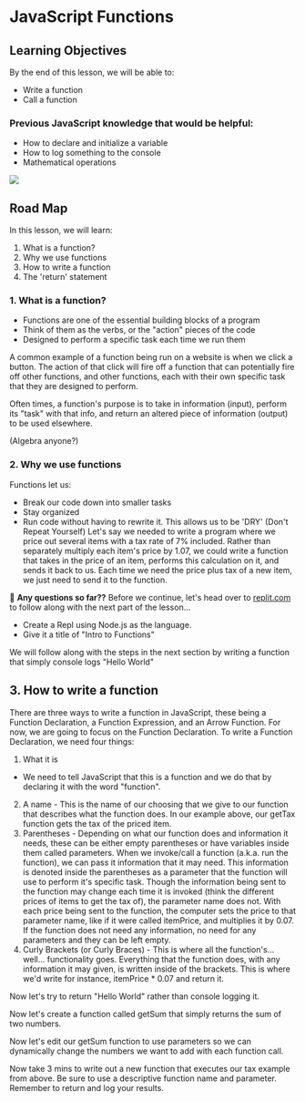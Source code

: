 # JavaScript Functions

## Learning Objectives
By the end of this lesson, we will be able to:
- Write a function
- Call a function
### Previous JavaScript knowledge that would be helpful:
- How to declare and initialize a variable
- How to log something to the console
- Mathematical operations

![](https://pbs.twimg.com/media/FAULatTXsAINYzo.jpg)

## Road Map
In this lesson, we will learn:
1. What is a function?
2. Why we use functions
3. How to write a function
4. The 'return' statement

### 1. What is a function?
- Functions are one of the essential building blocks of a program 
- Think of them as the verbs, or the "action" pieces of the code
- Designed to perform a specific task each time we run them 

A common example of a function being run on a website is when we click a button. The action of that click will fire off a function that can potentially fire off other functions, and other functions, each with their own specific task that they are designed to perform.

Often times, a function's purpose is to take in information (input), perform its "task" with that info, and return an altered piece of information (output) to be used elsewhere.

(Algebra anyone?)

### 2. Why we use functions
Functions let us:
- Break our code down into smaller tasks
- Stay organized
- Run code without having to rewrite it. This allows us to be 'DRY' (Don't Repeat Yourself)
Let's say we needed to write a program where we price out several items with a tax rate of 7% included. Rather than separately multiply each item's price by 1.07, we could write a function that takes in the price of an item, performs this calculation on it, and sends it back to us. Each time we need the price plus tax of a new item, we just need to send it to the function.

🛑 <strong>Any questions so far??</strong>
Before we continue, let's head over to [replit.com](https://replit.com/) to follow along with the next part of the lesson...
- Create a Repl using Node.js as the language.
- Give it a title of "Intro to Functions"

We will follow along with the steps in the next section by writing a function that simply console logs "Hello World"

## 3. How to write a function
There are three ways to write a function in JavaScript, these being a Function Declaration, a Function Expression, and an Arrow Function. For now, we are going to focus on the Function Declaration. To write a Function Declaration, we need four things:
1. What it is 
  - We need to tell JavaScript that this is a function and we do that by declaring it with the word "function".
2. A name - This is the name of our choosing that we give to our function that describes what the function does. In our example above, our getTax function gets the tax of the priced item.
4. Parentheses - Depending on what our function does and information it needs, these can be either empty parentheses or have variables inside them called parameters. When we invoke/call a function (a.k.a. run the function), we can pass it information that it may need. This information is denoted inside the parentheses as a parameter that the function will use to perform it's specific task. Though the information being sent to the function may change each time it is invoked (think the different prices of items to get the tax of), the parameter name does not. With each price being sent to the function, the computer sets the price to that parameter name, like if it were called itemPrice, and multiplies it by 0.07. If the function does not need any information, no need for any parameters and they can be left empty.
5. Curly Brackets (or Curly Braces) - This is where all the function's... well... functionality goes. Everything that the function does, with any information it may given, is written inside of the brackets. This is where we'd write for instance, itemPrice * 0.07 and return it.

Now let's try to return "Hello World" rather than console logging it.

Now let's create a function called getSum that simply returns the sum of two numbers.

Now let's edit our getSum function to use parameters so we can dynamically change the numbers we want to add with each function call.

Now take 3 mins to write out a new function that executes our tax example from above. Be sure to use a descriptive function name and parameter. Remember to return and log your results.
